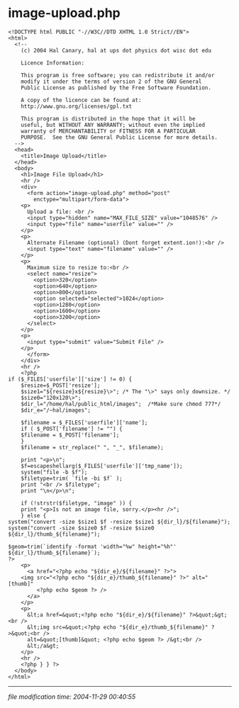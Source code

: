 image-upload.php
================

    
    <!DOCTYPE html PUBLIC "-//W3C//DTD XHTML 1.0 Strict//EN">
    <html>
      <!-- 
        (c) 2004 Hal Canary, hal at ups dot physics dot wisc dot edu
    
        Licence Information:
    
        This program is free software; you can redistribute it and/or
        modify it under the terms of version 2 of the GNU General
        Public License as published by the Free Software Foundation.
    
        A copy of the licence can be found at:
    	http://www.gnu.org/licenses/gpl.txt
    
        This program is distributed in the hope that it will be
        useful, but WITHOUT ANY WARRANTY; without even the implied
        warranty of MERCHANTABILITY or FITNESS FOR A PARTICULAR
        PURPOSE.  See the GNU General Public License for more details.
      -->
      <head>
        <title>Image Upload</title>
      </head>
      <body>
        <h1>Image File Upload</h1>
        <hr />
        <div>
          <form action="image-upload.php" method="post" 
    	    enctype="multipart/form-data">
    	<p>
    	  Upload a file: <br />
    	  <input type="hidden" name="MAX_FILE_SIZE" value="1048576" />
    	  <input type="file" name="userfile" value="" />
    	</p>
    	<p>
    	  Alternate Filename (optional) (Dont forget extent.ion!):<br />
    	  <input type="text" name="filename" value="" />
    	</p>
    	<p>
    	  Maximum size to resize to:<br />
    	  <select name="resize">
    	    <option>320</option>
    	    <option>640</option>
    	    <option>800</option>
    	    <option selected="selected">1024</option>
    	    <option>1280</option>
    	    <option>1600</option>
    	    <option>3200</option>
    	  </select>
    	</p>
    	<p>
    	  <input type="submit" value="Submit File" />
    	</p>
          </form>
        </div>
        <hr />
        <?php
    if ($_FILES['userfile']['size'] != 0) {
        $resize=$_POST['resize'];
        $size1="${resize}x${resize}\>"; /* The "\>" says only downsize. */
        $size0="120x120\>";
        $dir_l="/home/hal/public_html/images";  /*Make sure chmod 777*/
        $dir_e="/~hal/images";
    
        $filename = $_FILES['userfile']['name'];
        if ( $_POST['filename'] != "") {
    	$filename = $_POST['filename'];
        }
        $filename = str_replace(" ", "_", $filename);
        
        print "<p>\n";
        $f=escapeshellarg($_FILES['userfile']['tmp_name']);
        system("file -b $f");
        $filetype=trim( `file -bi $f` );
        print "<br /> $filetype";
        print "\n</p>\n";
    
        if (!strstr($filetype, "image" )) {
    	print "<p>Is not an image file, sorry.</p><hr />";
        } else {
    system("convert -size $size1 $f -resize $size1 ${dir_l}/${filename}");
    system("convert -size $size0 $f -resize $size0 ${dir_l}/thumb_${filename}");
    
    $geom=trim(`identify -format 'width="%w" height="%h"' ${dir_l}/thumb_${filename}`);
    ?>
        <p>
          <a href="<?php echo "${dir_e}/${filename}" ?>">
    	<img src="<?php echo "${dir_e}/thumb_${filename}" ?>" alt="[thumb]" 
    	     <?php echo $geom ?> />
          </a>
        </p>
        <p>
          &lt;a href=&quot;<?php echo "${dir_e}/${filename}" ?>&quot;&gt;<br />
          &lt;img src=&quot;<?php echo "${dir_e}/thumb_${filename}" ?>&quot;<br />
          alt=&quot;[thumb]&quot; <?php echo $geom ?> /&gt;<br />
          &lt;/a&gt;
        </p>
        <hr />
        <?php } } ?>
      </body>
    </html>
    

* * *

<div class="rightside"><em>file modification time: 2004-11-29 00:40:55</em></div>

